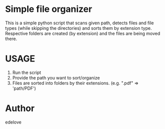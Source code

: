 # Simple file organizer

This is a simple python script that scans given path, detects files and file types (while skipping the directories) and sorts them by extension type.
Respective folders are created (by extension) and the files are being moved there.

# USAGE
1. Run the script
2. Provide the path you want to sort/organize
3. Files are sorted into folders by their extensions. (e.g. ".pdf" => 'path/PDF')


# Author
edelove